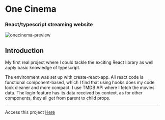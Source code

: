 <h1><name> One Cinema </name></h1>

<h3> React/typescript streaming website </h2>

![onecinema-preview](https://user-images.githubusercontent.com/87383586/149380024-3315d7ca-88a1-407f-8cef-7204947d4214.png)

<h2> Introduction </h2>
<p> My first real project where I could tackle the exciting React library as well apply basic knowledge of typescript.</p>
<p> 
  The environment was set up with create-react-app. All react code is functional component-based, which I find that using hooks does my code look cleaner and more compact.
  I use TMDB API where I fetch the movies data. The login feature has its data received by context, as for other components, they all get from parent to child props.
</p>

<hr>
Access this project <a href="https://pedantic-northcutt-1aa55c.netlify.app" target="_blank">Here</a>

